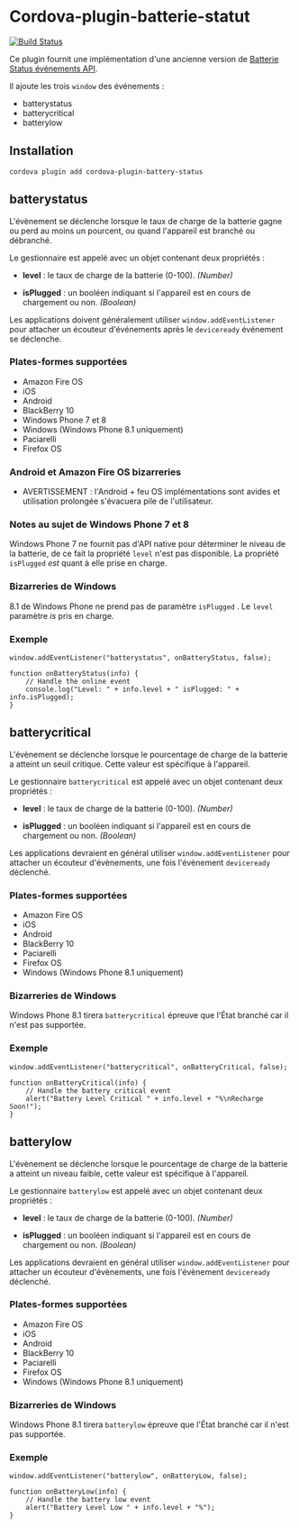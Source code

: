 <!--
# license: Licensed to the Apache Software Foundation (ASF) under one
#         or more contributor license agreements.  See the NOTICE file
#         distributed with this work for additional information
#         regarding copyright ownership.  The ASF licenses this file
#         to you under the Apache License, Version 2.0 (the
#         "License"); you may not use this file except in compliance
#         with the License.  You may obtain a copy of the License at
#
#           http://www.apache.org/licenses/LICENSE-2.0
#
#         Unless required by applicable law or agreed to in writing,
#         software distributed under the License is distributed on an
#         "AS IS" BASIS, WITHOUT WARRANTIES OR CONDITIONS OF ANY
#         KIND, either express or implied.  See the License for the
#         specific language governing permissions and limitations
#         under the License.
-->

# Cordova-plugin-batterie-statut

[![Build Status](https://travis-ci.org/apache/cordova-plugin-battery-status.svg)](https://travis-ci.org/apache/cordova-plugin-battery-status)

Ce plugin fournit une implémentation d'une ancienne version de [Batterie Status événements API](http://www.w3.org/TR/2011/WD-battery-status-20110915/).

Il ajoute les trois `window` des événements :

  * batterystatus
  * batterycritical
  * batterylow

## Installation

    cordova plugin add cordova-plugin-battery-status
    

## batterystatus

L'évènement se déclenche lorsque le taux de charge de la batterie gagne ou perd au moins un pourcent, ou quand l'appareil est branché ou débranché.

Le gestionnaire est appelé avec un objet contenant deux propriétés :

  * **level** : le taux de charge de la batterie (0-100). *(Number)*

  * **isPlugged** : un booléen indiquant si l'appareil est en cours de chargement ou non. *(Boolean)*

Les applications doivent généralement utiliser `window.addEventListener` pour attacher un écouteur d'événements après le `deviceready` événement se déclenche.

### Plates-formes supportées

  * Amazon Fire OS
  * iOS
  * Android
  * BlackBerry 10
  * Windows Phone 7 et 8
  * Windows (Windows Phone 8.1 uniquement)
  * Paciarelli
  * Firefox OS

### Android et Amazon Fire OS bizarreries

  * AVERTISSEMENT : l'Android + feu OS implémentations sont avides et utilisation prolongée s'évacuera pile de l'utilisateur. 

### Notes au sujet de Windows Phone 7 et 8

Windows Phone 7 ne fournit pas d'API native pour déterminer le niveau de la batterie, de ce fait la propriété `level` n'est pas disponible. La propriété `isPlugged` *est* quant à elle prise en charge.

### Bizarreries de Windows

8.1 de Windows Phone ne prend pas de paramètre `isPlugged` . Le `level` paramètre *is* pris en charge.

### Exemple

    window.addEventListener("batterystatus", onBatteryStatus, false);
    
    function onBatteryStatus(info) {
        // Handle the online event
        console.log("Level: " + info.level + " isPlugged: " + info.isPlugged);
    }
    

## batterycritical

L'évènement se déclenche lorsque le pourcentage de charge de la batterie a atteint un seuil critique. Cette valeur est spécifique à l'appareil.

Le gestionnaire `batterycritical` est appelé avec un objet contenant deux propriétés :

  * **level** : le taux de charge de la batterie (0-100). *(Number)*

  * **isPlugged** : un booléen indiquant si l'appareil est en cours de chargement ou non. *(Boolean)*

Les applications devraient en général utiliser `window.addEventListener` pour attacher un écouteur d'évènements, une fois l'évènement `deviceready` déclenché.

### Plates-formes supportées

  * Amazon Fire OS
  * iOS
  * Android
  * BlackBerry 10
  * Paciarelli
  * Firefox OS
  * Windows (Windows Phone 8.1 uniquement)

### Bizarreries de Windows

Windows Phone 8.1 tirera `batterycritical` épreuve que l'État branché car il n'est pas supportée.

### Exemple

    window.addEventListener("batterycritical", onBatteryCritical, false);
    
    function onBatteryCritical(info) {
        // Handle the battery critical event
        alert("Battery Level Critical " + info.level + "%\nRecharge Soon!");
    }
    

## batterylow

L'évènement se déclenche lorsque le pourcentage de charge de la batterie a atteint un niveau faible, cette valeur est spécifique à l'appareil.

Le gestionnaire `batterylow` est appelé avec un objet contenant deux propriétés :

  * **level** : le taux de charge de la batterie (0-100). *(Number)*

  * **isPlugged** : un booléen indiquant si l'appareil est en cours de chargement ou non. *(Boolean)*

Les applications devraient en général utiliser `window.addEventListener` pour attacher un écouteur d'évènements, une fois l'évènement `deviceready` déclenché.

### Plates-formes supportées

  * Amazon Fire OS
  * iOS
  * Android
  * BlackBerry 10
  * Paciarelli
  * Firefox OS
  * Windows (Windows Phone 8.1 uniquement)

### Bizarreries de Windows

Windows Phone 8.1 tirera `batterylow` épreuve que l'État branché car il n'est pas supportée.

### Exemple

    window.addEventListener("batterylow", onBatteryLow, false);
    
    function onBatteryLow(info) {
        // Handle the battery low event
        alert("Battery Level Low " + info.level + "%");
    }